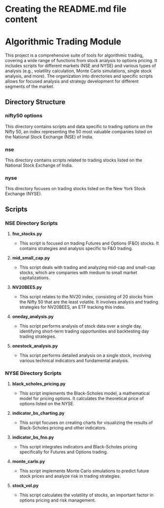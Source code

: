 # Creating the README.md file content

# Algorithmic Trading Module

This project is a comprehensive suite of tools for algorithmic trading, covering a wide range of functions from stock analysis to options pricing. It includes scripts for different markets (NSE and NYSE) and various types of analysis (e.g., volatility calculation, Monte Carlo simulations, single stock analysis, and more). The organization into directories and specific scripts allows for focused analysis and strategy development for different segments of the market.

## Directory Structure

### nifty50 options
This directory contains scripts and data specific to trading options on the Nifty 50, an index representing the 50 most valuable companies listed on the National Stock Exchange (NSE) of India.

### nse
This directory contains scripts related to trading stocks listed on the National Stock Exchange of India.

### nyse
This directory focuses on trading stocks listed on the New York Stock Exchange (NYSE).

## Scripts

### NSE Directory Scripts

1. **fno_stocks.py**
   - This script is focused on trading Futures and Options (F&O) stocks. It contains strategies and analysis specific to F&O trading.

2. **mid_small_cap.py**
   - This script deals with trading and analyzing mid-cap and small-cap stocks, which are companies with medium to small market capitalizations.

3. **NV20BEES.py**
   - This script relates to the NV20 index, consisting of 20 stocks from the Nifty 50 that are the least volatile. It involves analysis and trading strategies for NV20BEES, an ETF tracking this index.

4. **oneday_analysis.py**
   - This script performs analysis of stock data over a single day, identifying short-term trading opportunities and backtesting day trading strategies.

5. **onestock_analysis.py**
   - This script performs detailed analysis on a single stock, involving various technical indicators and fundamental analysis.

### NYSE Directory Scripts

1. **black_scholes_pricing.py**
   - This script implements the Black-Scholes model, a mathematical model for pricing options. It calculates the theoretical price of options listed on the NYSE.

2. **indicator_bs_charting.py**
   - This script focuses on creating charts for visualizing the results of Black-Scholes pricing and other indicators.

3. **indicator_bs_fno.py**
   - This script integrates indicators and Black-Scholes pricing specifically for Futures and Options trading.

4. **monte_carlo.py**
   - This script implements Monte Carlo simulations to predict future stock prices and analyze risk in trading strategies.

5. **stock_vol.py**
   - This script calculates the volatility of stocks, an important factor in options pricing and risk management.
